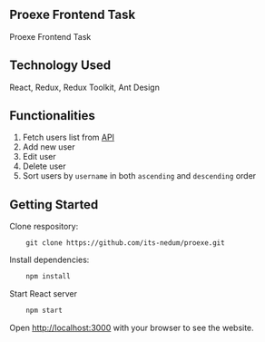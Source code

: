 ## Proexe Frontend Task
Proexe Frontend Task

## Technology Used
React, Redux, Redux Toolkit, Ant Design

## Functionalities
1. Fetch users list from [API](https://my-json-server.typicode.com/karolkproexe/jsonplaceholderdb/data)
2. Add new user
3. Edit user
4. Delete user
5. Sort users by `username` in both `ascending` and `descending` order

## Getting Started
Clone respository:
```git
    git clone https://github.com/its-nedum/proexe.git
```

Install dependencies:
```bash
    npm install
```

Start React server
```bash
    npm start
```

Open [http://localhost:3000](http://localhost:3000) with your browser to see the website.
